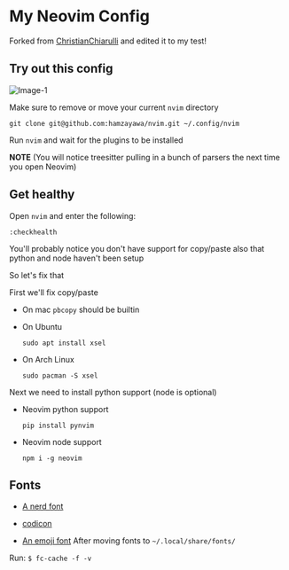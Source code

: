 # My Neovim Config
Forked from  [ChristianChiarulli](https://github.com/ChristianChiarulli/nvim.git) and edited it to my test!

## Try out this config
![Image-1](/posts/$HOME/.config/nvim/img/img1.jpg "Optional title")

Make sure to remove or move your current `nvim` directory

```
git clone git@github.com:hamzayawa/nvim.git ~/.config/nvim
```

Run `nvim` and wait for the plugins to be installed 

**NOTE** (You will notice treesitter pulling in a bunch of parsers the next time you open Neovim) 



## Get healthy

Open `nvim` and enter the following:

```
:checkhealth
```

You'll probably notice you don't have support for copy/paste also that python and node haven't been setup

So let's fix that

First we'll fix copy/paste

- On mac `pbcopy` should be builtin

- On Ubuntu

  ```
  sudo apt install xsel
  ```

- On Arch Linux

  ```
  sudo pacman -S xsel
  ```

Next we need to install python support (node is optional)

- Neovim python support

  ```
  pip install pynvim
  ```

- Neovim node support

  ```
  npm i -g neovim
  ```

## Fonts

- [A nerd font](https://github.com/ryanoasis/nerd-fonts)

- [codicon](https://github.com/microsoft/vscode-codicons/raw/main/dist/codicon.ttf)
- [An emoji font](https://github.com/googlefonts/noto-emoji/blob/main/fonts/NotoColorEmoji.ttf)
After moving fonts to `~/.local/share/fonts/`

Run: `$ fc-cache -f -v`
